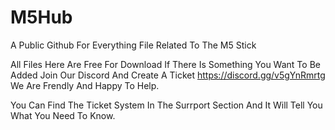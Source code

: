 # M5Hub
A Public Github For Everything File Related To The M5 Stick

All Files Here Are Free For Download If There Is Something You Want To Be Added Join Our Discord And Create A Ticket https://discord.gg/v5gYnRmrtg 
We Are Frendly And Happy To Help.

You Can Find The Ticket System In The Surrport Section And It Will Tell You What You Need To Know.
